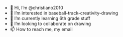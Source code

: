 - 👋 Hi, I’m @christiano2010
- 👀 I’m interested in baseball-track-creativity-drawing
- 🌱 I’m currently learning 6th grade stuff
- 💞️ I’m looking to collaborate on drawing
- 📫 How to reach me, my email
